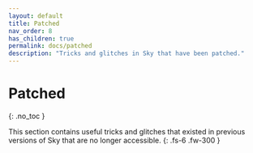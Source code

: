 ```yaml
---
layout: default
title: Patched
nav_order: 8
has_children: true
permalink: docs/patched
description: "Tricks and glitches in Sky that have been patched."
---
```


# Patched
{: .no_toc }

This section contains useful tricks and glitches that existed in previous versions of Sky that are no longer accessible.
{: .fs-6 .fw-300 }